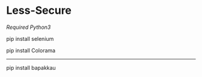 # Less-Secure

*Required Python3*


pip install selenium

pip install Colorama


-------------------
pip install bapakkau
